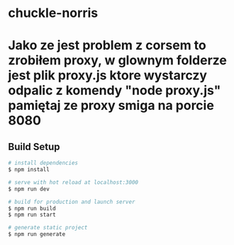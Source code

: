 # chuckle-norris

# Jako ze jest problem z corsem to zrobiłem proxy, w glownym folderze jest plik proxy.js ktore wystarczy odpalic z komendy "node proxy.js" pamiętaj ze proxy smiga na porcie 8080

## Build Setup

```bash
# install dependencies
$ npm install

# serve with hot reload at localhost:3000
$ npm run dev

# build for production and launch server
$ npm run build
$ npm run start

# generate static project
$ npm run generate
```
